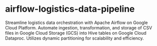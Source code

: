 # airflow-logistics-data-pipeline
Streamline logistics data orchestration with Apache Airflow on Google Cloud Platform. Automate ingestion, transformation, and storage of CSV files in Google Cloud Storage (GCS) into Hive tables on Google Cloud Dataproc. Utilizes dynamic partitioning for scalability and efficiency.
